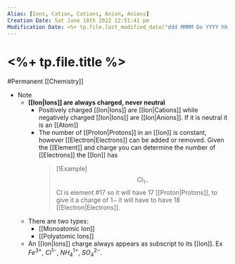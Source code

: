 ```yaml
---
Alias: [Ions, Cation, Cations, Anion, Anions]
Creation Date: Sat June 18th 2022 12:51:41 pm 
Modification Date: <%+ tp.file.last_modified_date("ddd MMMM Do YYYY hh:mm:ss a") %>
---
```

# <%+ tp.file.title %>
#Permanent [[Chemistry]]

- Note
	- **[[Ion|Ions]] are always charged, never neutral**
		- Positively charged [[Ion|Ions]] are [[Ion|Cations]] while negatively charged [[Ion|Ions]] are [[Ion|Anions]]. If it is neutral it is an [[Atom]]
		- The number of [[Proton|Protons]] in an [[Ion]] is constant, however [[Electron|Electrons]] can be added or removed. Given the [[Element]] and charge you can determine the number of [[Electrons]] the [[Ion]] has
		  > [!Example]
		  > $$Cl_{1-}$$
		  > Cl is element #17 so it will have 17 [[Proton|Protons]], to give it a charge of $1-$ it will have to have 18 [[Electron|Electrons]].
	- There are two types:
		- [[Monoatomic Ion]] 
		- [[Polyatomic Ions]]
	- An [[Ion|Ions]] charge always appears as subscript to its [[Ion]]. Ex $Fe^{3+}$, $Cl^{1-}$, $NH_4^{1+}$, $SO_4^{2-}$.